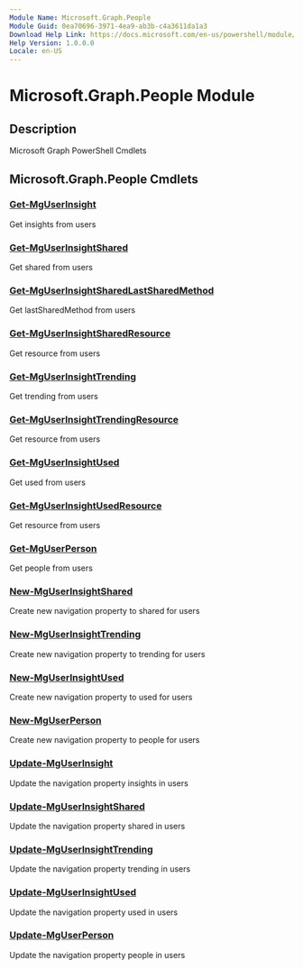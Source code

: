 ```yaml
---
Module Name: Microsoft.Graph.People
Module Guid: 0ea70696-3971-4ea9-ab3b-c4a3611da1a3
Download Help Link: https://docs.microsoft.com/en-us/powershell/module/microsoft.graph.people
Help Version: 1.0.0.0
Locale: en-US
---
```


# Microsoft.Graph.People Module
## Description
Microsoft Graph PowerShell Cmdlets

## Microsoft.Graph.People Cmdlets
### [Get-MgUserInsight](Get-MgUserInsight.md)
Get insights from users

### [Get-MgUserInsightShared](Get-MgUserInsightShared.md)
Get shared from users

### [Get-MgUserInsightSharedLastSharedMethod](Get-MgUserInsightSharedLastSharedMethod.md)
Get lastSharedMethod from users

### [Get-MgUserInsightSharedResource](Get-MgUserInsightSharedResource.md)
Get resource from users

### [Get-MgUserInsightTrending](Get-MgUserInsightTrending.md)
Get trending from users

### [Get-MgUserInsightTrendingResource](Get-MgUserInsightTrendingResource.md)
Get resource from users

### [Get-MgUserInsightUsed](Get-MgUserInsightUsed.md)
Get used from users

### [Get-MgUserInsightUsedResource](Get-MgUserInsightUsedResource.md)
Get resource from users

### [Get-MgUserPerson](Get-MgUserPerson.md)
Get people from users

### [New-MgUserInsightShared](New-MgUserInsightShared.md)
Create new navigation property to shared for users

### [New-MgUserInsightTrending](New-MgUserInsightTrending.md)
Create new navigation property to trending for users

### [New-MgUserInsightUsed](New-MgUserInsightUsed.md)
Create new navigation property to used for users

### [New-MgUserPerson](New-MgUserPerson.md)
Create new navigation property to people for users

### [Update-MgUserInsight](Update-MgUserInsight.md)
Update the navigation property insights in users

### [Update-MgUserInsightShared](Update-MgUserInsightShared.md)
Update the navigation property shared in users

### [Update-MgUserInsightTrending](Update-MgUserInsightTrending.md)
Update the navigation property trending in users

### [Update-MgUserInsightUsed](Update-MgUserInsightUsed.md)
Update the navigation property used in users

### [Update-MgUserPerson](Update-MgUserPerson.md)
Update the navigation property people in users

